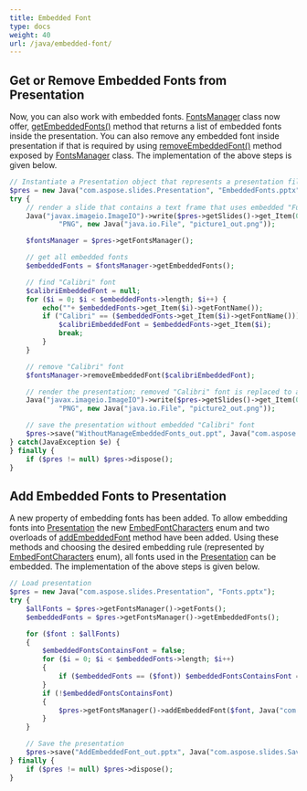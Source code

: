 ```yaml
---
title: Embedded Font
type: docs
weight: 40
url: /java/embedded-font/
---
```


## **Get or Remove Embedded Fonts from Presentation**
Now, you can also work with embedded fonts. [FontsManager](https://apireference.aspose.com/slides/java/com.aspose.slides/FontsManager) class now offer, [getEmbeddedFonts()](https://apireference.aspose.com/slides/java/com.aspose.slides/FontsManager#getEmbeddedFonts--) method that returns a list of embedded fonts inside the presentation. You can also remove any embedded font inside presentation if that is required by using [removeEmbeddedFont()](https://apireference.aspose.com/slides/java/com.aspose.slides/FontsManager#removeEmbeddedFont-com.aspose.slides.IFontData-) method exposed by [FontsManager](https://apireference.aspose.com/slides/java/com.aspose.slides/FontsManager) class. The implementation of the above steps is given below.

```php
// Instantiate a Presentation object that represents a presentation file
$pres = new Java("com.aspose.slides.Presentation", "EmbeddedFonts.pptx");
try {
    // render a slide that contains a text frame that uses embedded "FunSized"
    Java("javax.imageio.ImageIO")->write($pres->getSlides()->get_Item(0)->getThumbnail(new Java("java.awt.Dimension", 960, 720)),
            "PNG", new Java("java.io.File", "picture1_out.png"));

    $fontsManager = $pres->getFontsManager();

    // get all embedded fonts
    $embeddedFonts = $fontsManager->getEmbeddedFonts();

    // find "Calibri" font
    $calibriEmbeddedFont = null;
    for ($i = 0; $i < $embeddedFonts->length; $i++) {
        echo(""+ $embeddedFonts->get_Item($i)->getFontName());
        if ("Calibri" == ($embeddedFonts->get_Item($i)->getFontName())) {
            $calibriEmbeddedFont = $embeddedFonts->get_Item($i);
            break;
        }
    }

    // remove "Calibri" font
    $fontsManager->removeEmbeddedFont($calibriEmbeddedFont);

    // render the presentation; removed "Calibri" font is replaced to an existing one
    Java("javax.imageio.ImageIO")->write($pres->getSlides()->get_Item(0)->getThumbnail(new Java("java.awt.Dimension", 960, 720)),
            "PNG", new Java("java.io.File", "picture2_out.png"));

    // save the presentation without embedded "Calibri" font
    $pres->save("WithoutManageEmbeddedFonts_out.ppt", Java("com.aspose.slides.SaveFormat")->Ppt);
} catch(JavaException $e) {
} finally {
    if ($pres != null) $pres->dispose();
}
```

## **Add Embedded Fonts to Presentation**
A new property of embedding fonts has been added. To allow embedding fonts into [Presentation](https://apireference.aspose.com/slides/java/com.aspose.slides/Presentation) the new [EmbedFontCharacters](https://apireference.aspose.com/slides/java/com.aspose.slides/EmbedFontCharacters) enum and two overloads of [addEmbeddedFont](https://apireference.aspose.com/slides/java/com.aspose.slides/FontsManager#addEmbeddedFont-com.aspose.slides.IFontData-int-) method have been added. Using these methods and choosing the desired embedding rule (represented by [EmbedFontCharacters](https://apireference.aspose.com/slides/java/com.aspose.slides/EmbedFontCharacters) enum), all fonts used in the [Presentation](https://apireference.aspose.com/slides/java/com.aspose.slides/Presentation) can be embedded. The implementation of the above steps is given below.

```php
// Load presentation
$pres = new Java("com.aspose.slides.Presentation", "Fonts.pptx");
try {
    $allFonts = $pres->getFontsManager()->getFonts();
    $embeddedFonts = $pres->getFontsManager()->getEmbeddedFonts();

    for ($font : $allFonts)
    {
        $embeddedFontsContainsFont = false;
        for ($i = 0; $i < $embeddedFonts->length; $i++)
        {
            if ($embeddedFonts == ($font)) $embeddedFontsContainsFont = true;
        }
        if (!$embeddedFontsContainsFont)
        {
            $pres->getFontsManager()->addEmbeddedFont($font, Java("com.aspose.slides.EmbedFontCharacters")->All);
        }
    }

    // Save the presentation
    $pres->save("AddEmbeddedFont_out.pptx", Java("com.aspose.slides.SaveFormat")->Pptx);
} finally {
    if ($pres != null) $pres->dispose();
}
```

